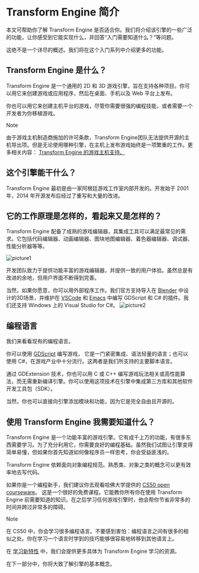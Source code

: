 # Transform Engine 简介
本文可帮助你了解 Transform Engine 是否适合你。我们将介绍该引擎的一些广泛的功能，让你感受到它能实现什么，并回答“入门需要知道什么？”等问题。

这绝不是一个详尽的概述。我们将在这个入门系列中介绍更多的功能。

## Transform Engine 是什么？
Transform Engine 是一个通用的 2D 和 3D 游戏引擎，旨在支持各种项目。你可以用它来创建游戏或应用程序，然后在桌面、手机以及 Web 平台上发布。

你也可以用它来创建主机平台的游戏，尽管你需要很强的编程技能，或者需要一个开发者为你移植游戏。

>[!NOTE]
由于游戏主机制造商施加的许可条款，Transform Engine团队无法提供开源的主机导出项。但是无论使用哪种引擎，在主机上发布游戏始终是一项繁重的工作。更多相关内容：
[Transform Engine 的游戏主机支持。](https://docs.godotengine.org/zh-cn/4.x/getting_started/introduction/introduction_to_godot.html)

## 这个引擎能干什么？
Transform Engine 最初是由一家阿根廷游戏工作室内部开发的。开发始于 2001 年，2014 年开源发布后经过了重写和大量的改进。

## 它的工作原理是怎样的，看起来又是怎样的？
Transform Engine 配备了成熟的游戏编辑器，其集成工具可以满足最常见的需求。它包括代码编辑器、动画编辑器、图块地图编辑器、着色器编辑器、调试器、性能分析器等等。

![picture1](https://docs.godotengine.org/zh-cn/4.x/_images/introduction_editor.webp)


开发团队致力于提供功能丰富的游戏编辑器，并提供一致的用户体验。虽然总是有改进的余地，但用户界面不断得到完善。

当然，如果你愿意，你可以用外部程序工作。我们官方支持导入在 [Blender](https://www.blender.org/) 中设计的3D场景，并维护在 [VSCode](https://www.blender.org/)
和 [Emacs](https://github.com/godotengine/emacs-gdscript-mode) 中编写 GDScript 和 C# 的插件。我们还支持 Windows 上的 Visual Studio for C#。
![picture2](https://docs.godotengine.org/zh-cn/4.x/_images/introduction_vscode.png)

## 编程语言
我们来看看现有的编程语言。

你可以使用 [GDScript](https://docs.godotengine.org/zh-cn/4.x/tutorials/scripting/gdscript/index.html#toc-learn-scripting-gdscript) 编写游戏，
它是一门紧密集成、语法轻量的语言；也可以使用 C#，在游戏产业中十分流行。这两者是我们所支持的主要脚本语言。

通过 GDExtension 技术，你也可以用 C 或 C++ 编写游戏玩法相关或高性能算法，而无需重新编译引擎。你可以使用这项技术在引擎中集成第三方库和其他软件开发工具包（SDK）。

当然，你也可以直接向引擎添加模块和功能，因为它是完全自由且开源的。

## 使用 Transform Engine 我需要知道什么？
Transform Engine 是一个功能丰富的游戏引擎。它有成千上万的功能，有很多东西需要学习。为了充分利用它，你需要良好的编程基础。虽然我们试图让引擎变得简单易懂，但如果你首先知道如何像程序员一样思考，你会受益匪浅的。

Transform Engine 依赖面向对象编程规范。熟悉类、对象之类的概念可以更有效率地去写代码。

如果你是一个编程新手，我们建议你去观看哈佛大学提供的 [CS50 open courseware](https://cs50.harvard.edu/x/2024/)。
这是一个很好的免费课程。它能教你所有你在使用 Transform Engine 前需要知道的知识。在之后学习任何游戏引擎时，他会帮你节省非常多的时间并跨过非常多的障碍。

>[!NOTE]
>在 CS50 中，你会学习很多编程语言。不要感到害怕：编程语言之间有很多的相似之处。你在学习一个语言时学到的技巧能够很容易地转移到其他语言上。

在 [学习新特性](https://docs.godotengine.org/zh-cn/4.x/getting_started/introduction/learning_new_features.html#doc-learning-new-features) 中，我们会提供更多具体为 Transform Engine 学习的资源。

在下一部分中，你将大致了解引擎的基本概念。
